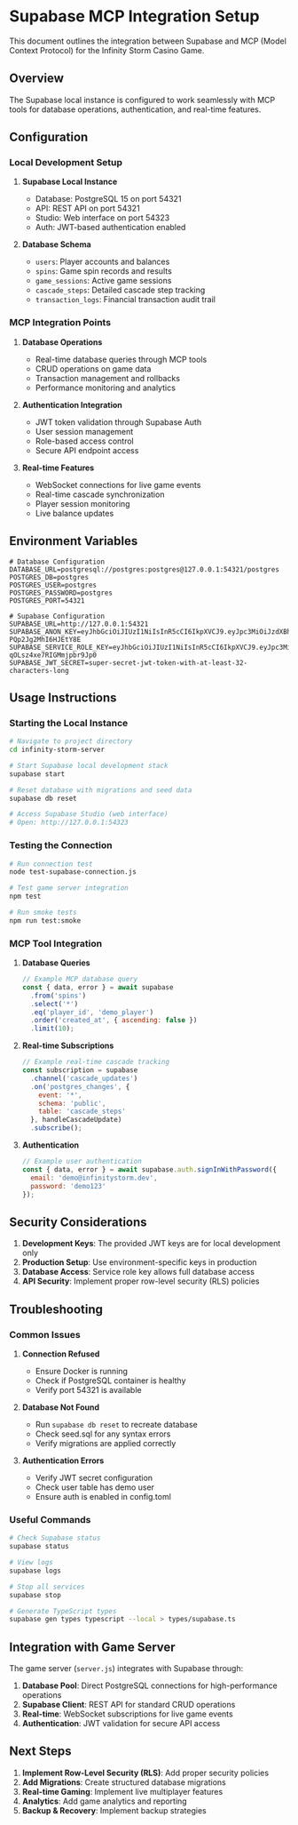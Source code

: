 # Supabase MCP Integration Setup

This document outlines the integration between Supabase and MCP (Model Context Protocol) for the Infinity Storm Casino Game.

## Overview

The Supabase local instance is configured to work seamlessly with MCP tools for database operations, authentication, and real-time features.

## Configuration

### Local Development Setup

1. **Supabase Local Instance**
   - Database: PostgreSQL 15 on port 54321
   - API: REST API on port 54321
   - Studio: Web interface on port 54323
   - Auth: JWT-based authentication enabled

2. **Database Schema**
   - `users`: Player accounts and balances
   - `spins`: Game spin records and results
   - `game_sessions`: Active game sessions
   - `cascade_steps`: Detailed cascade step tracking
   - `transaction_logs`: Financial transaction audit trail

### MCP Integration Points

1. **Database Operations**
   - Real-time database queries through MCP tools
   - CRUD operations on game data
   - Transaction management and rollbacks
   - Performance monitoring and analytics

2. **Authentication Integration**
   - JWT token validation through Supabase Auth
   - User session management
   - Role-based access control
   - Secure API endpoint access

3. **Real-time Features**
   - WebSocket connections for live game events
   - Real-time cascade synchronization
   - Player session monitoring
   - Live balance updates

## Environment Variables

```env
# Database Configuration
DATABASE_URL=postgresql://postgres:postgres@127.0.0.1:54321/postgres
POSTGRES_DB=postgres
POSTGRES_USER=postgres
POSTGRES_PASSWORD=postgres
POSTGRES_PORT=54321

# Supabase Configuration
SUPABASE_URL=http://127.0.0.1:54321
SUPABASE_ANON_KEY=eyJhbGciOiJIUzI1NiIsInR5cCI6IkpXVCJ9.eyJpc3MiOiJzdXBhYmFzZS1kZW1vIiwicm9sZSI6ImFub24iLCJleHAiOjE5ODM4MTI5OTZ9.CRXP1A7WOuoQ2C8iSy2zbhzM-PQp2Jg2MhI6HJEtY8E
SUPABASE_SERVICE_ROLE_KEY=eyJhbGciOiJIUzI1NiIsInR5cCI6IkpXVCJ9.eyJpc3MiOiJzdXBhYmFzZS1kZW1vIiwicm9sZSI6InNlcnZpY2Vfcm9sZSIsImV4cCI6MTk4MzgxMjk5Nn0.EGIM96RAZx35lJzdJsyH-qOLsz4xe7RIGMmjpbr9Jp0
SUPABASE_JWT_SECRET=super-secret-jwt-token-with-at-least-32-characters-long
```

## Usage Instructions

### Starting the Local Instance

```bash
# Navigate to project directory
cd infinity-storm-server

# Start Supabase local development stack
supabase start

# Reset database with migrations and seed data
supabase db reset

# Access Supabase Studio (web interface)
# Open: http://127.0.0.1:54323
```

### Testing the Connection

```bash
# Run connection test
node test-supabase-connection.js

# Test game server integration
npm test

# Run smoke tests
npm run test:smoke
```

### MCP Tool Integration

1. **Database Queries**
   ```javascript
   // Example MCP database query
   const { data, error } = await supabase
     .from('spins')
     .select('*')
     .eq('player_id', 'demo_player')
     .order('created_at', { ascending: false })
     .limit(10);
   ```

2. **Real-time Subscriptions**
   ```javascript
   // Example real-time cascade tracking
   const subscription = supabase
     .channel('cascade_updates')
     .on('postgres_changes', {
       event: '*',
       schema: 'public',
       table: 'cascade_steps'
     }, handleCascadeUpdate)
     .subscribe();
   ```

3. **Authentication**
   ```javascript
   // Example user authentication
   const { data, error } = await supabase.auth.signInWithPassword({
     email: 'demo@infinitystorm.dev',
     password: 'demo123'
   });
   ```

## Security Considerations

1. **Development Keys**: The provided JWT keys are for local development only
2. **Production Setup**: Use environment-specific keys in production
3. **Database Access**: Service role key allows full database access
4. **API Security**: Implement proper row-level security (RLS) policies

## Troubleshooting

### Common Issues

1. **Connection Refused**
   - Ensure Docker is running
   - Check if PostgreSQL container is healthy
   - Verify port 54321 is available

2. **Database Not Found**
   - Run `supabase db reset` to recreate database
   - Check seed.sql for any syntax errors
   - Verify migrations are applied correctly

3. **Authentication Errors**
   - Verify JWT secret configuration
   - Check user table has demo user
   - Ensure auth is enabled in config.toml

### Useful Commands

```bash
# Check Supabase status
supabase status

# View logs
supabase logs

# Stop all services
supabase stop

# Generate TypeScript types
supabase gen types typescript --local > types/supabase.ts
```

## Integration with Game Server

The game server (`server.js`) integrates with Supabase through:

1. **Database Pool**: Direct PostgreSQL connections for high-performance operations
2. **Supabase Client**: REST API for standard CRUD operations
3. **Real-time**: WebSocket subscriptions for live game events
4. **Authentication**: JWT validation for secure API access

## Next Steps

1. **Implement Row-Level Security (RLS)**: Add proper security policies
2. **Add Migrations**: Create structured database migrations
3. **Real-time Gaming**: Implement live multiplayer features
4. **Analytics**: Add game analytics and reporting
5. **Backup & Recovery**: Implement backup strategies